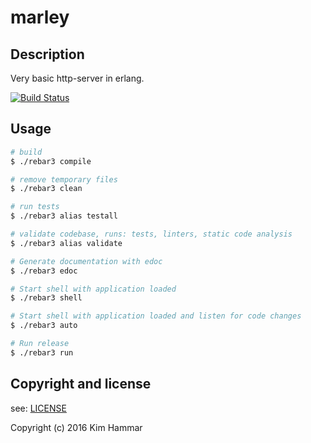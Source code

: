 # marley

## Description

Very basic http-server in erlang.

[![Build Status](https://travis-ci.org/Limmen/marley.svg?branch=master)](https://travis-ci.org/Limmen/marley)

## Usage
```bash
# build
$ ./rebar3 compile

# remove temporary files
$ ./rebar3 clean

# run tests
$ ./rebar3 alias testall

# validate codebase, runs: tests, linters, static code analysis
$ ./rebar3 alias validate

# Generate documentation with edoc
$ ./rebar3 edoc

# Start shell with application loaded
$ ./rebar3 shell

# Start shell with application loaded and listen for code changes
$ ./rebar3 auto

# Run release
$ ./rebar3 run

```

## Copyright and license

see: [LICENSE](./LICENSE)

Copyright (c) 2016 Kim Hammar